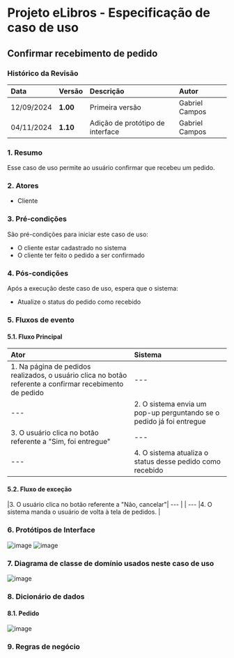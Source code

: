 # Projeto eLibros - Especificação de caso de uso

##  Confirmar recebimento de pedido

### Histórico da Revisão 
|  Data  | Versão | Descrição | Autor |
|:-------|:-------|:----------|:------|
| 12/09/2024 | **1.00** | Primeira versão  | Gabriel Campos |
| 04/11/2024 | **1.10** | Adição de protótipo de interface  | Gabriel Campos |


### 1. Resumo 
Esse caso de uso permite ao usuário confirmar que recebeu um pedido.

### 2. Atores 
- Cliente

### 3. Pré-condições
São pré-condições para iniciar este caso de uso:
- O cliente estar cadastrado no sistema
- O cliente ter feito o pedido a ser confirmado
  
### 4. Pós-condições
Após a execução deste caso de uso, espera que o sistema:
- Atualize o status do pedido como recebido

### 5. Fluxos de evento

#### 5.1. Fluxo Principal 
|  Ator  | Sistema |
|:-------|:------- |
|1. Na página de pedidos realizados, o usuário clica no botão referente a confirmar recebimento de pedido| --- |
| --- |2. O sistema envia um pop-up perguntando se o pedido já foi entregue | 
|3. O usuário clica no botão referente a "Sim, foi entregue"| --- |
| --- |4. O sistema atualiza o status desse pedido como recebido |


#### 5.2. Fluxo de exceção

|3. O usuário clica no botão referente a "Não, cancelar"| --- |
| --- |4. O sistema manda o usuário de volta à tela de pedidos. |

### 6. Protótipos de Interface
![image](https://github.com/user-attachments/assets/2107d6ef-2f4f-4f4b-b647-2ffb4c4f58bc)
![image](https://github.com/user-attachments/assets/c93203e1-223f-4f60-af8a-261abacc1297)



### 7. Diagrama de classe de domínio usados neste caso de uso
![image](https://github.com/user-attachments/assets/dbbd84a7-24c8-4541-ac78-01f3b7f6125e)


### 8. Dicionário de dados

#### 8.1. Pedido
![image](https://github.com/user-attachments/assets/8cfdfeba-51c2-4dfc-81e4-149841bc1733)



### 9. Regras de negócio

